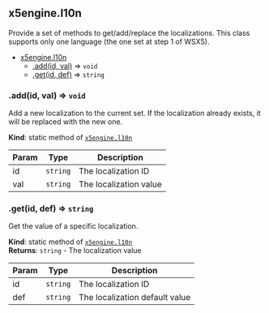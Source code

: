 <a name="module_x5engine.l10n"></a>
## x5engine.l10n
Provide a set of methods to get/add/replace the localizations.This class supports only one language (the one set at step 1 of WSX5).


* [x5engine.l10n](#module_x5engine.l10n)
  * [.add(id, val)](#module_x5engine.l10n.add) ⇒ <code>void</code>
  * [.get(id, def)](#module_x5engine.l10n.get) ⇒ <code>string</code>

<a name="module_x5engine.l10n.add"></a>
### .add(id, val) ⇒ <code>void</code>
Add a new localization to the current set.If the localization already exists, it will be replaced with the new one.

**Kind**: static method of <code>[x5engine.l10n](#module_x5engine.l10n)</code>  

| Param | Type | Description |
| --- | --- | --- |
| id | <code>string</code> | The localization ID |
| val | <code>string</code> | The localization value |

<a name="module_x5engine.l10n.get"></a>
### .get(id, def) ⇒ <code>string</code>
Get the value of a specific localization.

**Kind**: static method of <code>[x5engine.l10n](#module_x5engine.l10n)</code>  
**Returns**: <code>string</code> - The localization value  

| Param | Type | Description |
| --- | --- | --- |
| id | <code>string</code> | The localization ID |
| def | <code>string</code> | The localization default value |

